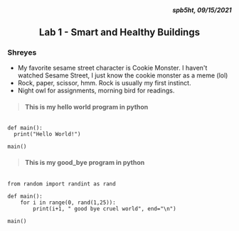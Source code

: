  <div align = "right"> <h5> spb5ht, 09/15/2021
 </h5></div>
 <div><h2><center><b> Lab 1 - Smart and Healthy Buildings </center> </b></h2>

### Shreyes

* My favorite sesame street character is Cookie Monster. I haven't watched Sesame Street, I just know the cookie monster as a meme (lol)  
* Rock, paper, scissor, hmm. Rock is usually my first instinct.  
* Night owl for assignments, morning bird for readings.  


> #### This is my hello world program in python

<pre><code>
def main():
  print("Hello World!")
 
main()
</code></pre>

>
> #### This is my good_bye program in python
>
<pre><code>
from random import randint as rand

def main():
    for i in range(0, rand(1,25)):
        print(i+1, " good bye cruel world", end="\n")
        
main()
</code></pre>
